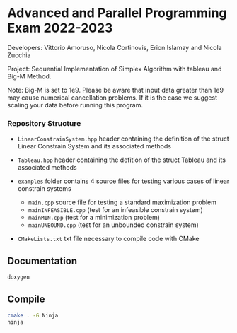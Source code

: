 # Advanced and Parallel Programming Exam 2022-2023

Developers: Vittorio Amoruso, Nicola Cortinovis, Erion Islamay and Nicola Zucchia

Project: Sequential Implementation of Simplex Algorithm with tableau and Big-M Method.

Note: Big-M is set to 1e9. Please be aware that input data greater than 1e9 may cause numerical cancellation problems. 
If it is the case we suggest scaling your data before running this program. 

### Repository Structure

* `LinearConstrainSystem.hpp` header containing the definition of the struct Linear Constrain System and its associated methods

* `Tableau.hpp` header containing the defition of the struct Tableau and its associated methods

* `examples` folder contains 4 source files for testing various cases of linear constrain systems

    * `main.cpp` source file for testing a standard maximization problem
    * `mainINFEASIBLE.cpp` (test for an infeasible constrain system)
    * `mainMIN.cpp`  (test for a minimization problem)
    * `mainUNBOUND.cpp` (test for an unbounded constrain system)

* `CMakeLists.txt` txt file necessary to compile code with CMake



## Documentation
```bash
doxygen
```

## Compile
```bash
cmake . -G Ninja
ninja
```

